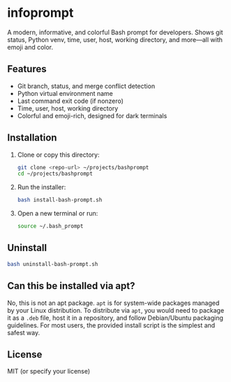 # infoprompt

A modern, informative, and colorful Bash prompt for developers. Shows git status, Python venv, time, user, host, working directory, and more—all with emoji and color.

## Features
- Git branch, status, and merge conflict detection
- Python virtual environment name
- Last command exit code (if nonzero)
- Time, user, host, working directory
- Colorful and emoji-rich, designed for dark terminals

## Installation

1. Clone or copy this directory:
   ```sh
   git clone <repo-url> ~/projects/bashprompt
   cd ~/projects/bashprompt
   ```
2. Run the installer:
   ```sh
   bash install-bash-prompt.sh
   ```
3. Open a new terminal or run:
   ```sh
   source ~/.bash_prompt
   ```

## Uninstall
```sh
bash uninstall-bash-prompt.sh
```

## Can this be installed via apt?
No, this is not an apt package. `apt` is for system-wide packages managed by your Linux distribution. To distribute via `apt`, you would need to package it as a `.deb` file, host it in a repository, and follow Debian/Ubuntu packaging guidelines. For most users, the provided install script is the simplest and safest way.

## License
MIT (or specify your license)
